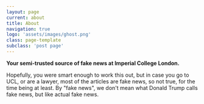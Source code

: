 ```yaml
---
layout: page
current: about
title: About
navigation: true
logo: 'assets/images/ghost.png'
class: page-template
subclass: 'post page'
---
```


**Your semi-trusted source of fake news at Imperial College London.**

Hopefully, you were smart enough to work this out, but in case you go to UCL, or are a lawyer, most of the articles are fake news, so not true, for the time being at least. By "fake news", we don't mean what Donald Trump calls fake news, but like actual fake news.

